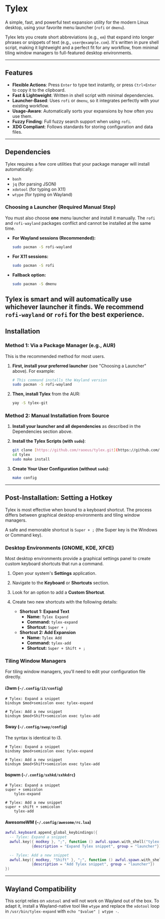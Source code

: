 # Tylex

A simple, fast, and powerful text expansion utility for the modern Linux desktop, using your favorite menu launcher (`rofi` or `dmenu`).

Tylex lets you create short abbreviations (e.g., `em`) that expand into longer phrases or snippets of text (e.g., `user@example.com`). It's written in pure shell script, making it lightweight and a perfect fit for any workflow, from minimal tiling window managers to full-featured desktop environments.

---
## Features

  * **Flexible Actions**: Press `Enter` to type text instantly, or press `Ctrl+Enter` to copy it to the clipboard.
  * **Fast & Lightweight**: Written in shell script with minimal dependencies.
  * **Launcher-Based**: Uses `rofi` or `dmenu`, so it integrates perfectly with your existing workflow.
  * **Usage-Aware**: Automatically sorts your expansions by how often you use them.
  * **Fuzzy Finding**: Full fuzzy search support when using `rofi`.
  * **XDG Compliant**: Follows standards for storing configuration and data files.
---
## Dependencies

Tylex requires a few core utilities that your package manager will install automatically:

* `bash`
* `jq` (for parsing JSON)
* `xdotool` (for typing on X11)
* `wtype` (for typing on Wayland)

### Choosing a Launcher (Required Manual Step)

You must also choose **one** menu launcher and install it manually. The `rofi` and `rofi-wayland` packages conflict and cannot be installed at the same time.

* **For Wayland sessions (Recommended):**
    ```sh
    sudo pacman -S rofi-wayland
    ```
* **For X11 sessions:**
    ```sh
    sudo pacman -S rofi
    ```
* **Fallback option:**
    ```sh
    sudo pacman -S dmenu
    ```

Tylex is smart and will automatically use whichever launcher it finds. We recommend `rofi-wayland` or `rofi` for the best experience.
---
## Installation

### Method 1: Via a Package Manager (e.g., AUR)

This is the recommended method for most users.

1.  **First, install your preferred launcher** (see "Choosing a Launcher" above). For example:
    ```sh
    # This command installs the Wayland version
    sudo pacman -S rofi-wayland
    ```

2.  **Then, install Tylex** from the AUR:
    ```sh
    yay -S tylex-git
    ```

### Method 2: Manual Installation from Source

1.  **Install your launcher and all dependencies** as described in the Dependencies section above.

2.  **Install the Tylex Scripts (with `sudo`)**:
    ```sh
    git clone [https://github.com/raoeus/tylex.git](https://github.com/raoeus/tylex.git)
    cd tylex
    sudo make install
    ```

3.  **Create Your User Configuration (without `sudo`)**:
    ```sh
    make config
    ```
---
## Post-Installation: Setting a Hotkey

Tylex is most effective when bound to a keyboard shortcut. The process differs between graphical desktop environments and tiling window managers.

A safe and memorable shortcut is `Super + ;` (the Super key is the Windows or Command key).

### Desktop Environments (GNOME, KDE, XFCE)

Most desktop environments provide a graphical settings panel to create custom keyboard shortcuts that run a command.

1.  Open your system's **Settings** application.

2.  Navigate to the **Keyboard** or **Shortcuts** section.

3.  Look for an option to add a **Custom Shortcut**.

4.  Create two new shortcuts with the following details:

      * **Shortcut 1: Expand Text**
          * **Name:** `Tylex Expand`
          * **Command:** `tylex-expand`
          * **Shortcut:** `Super + ;`
      * **Shortcut 2: Add Expansion**
          * **Name:** `Tylex Add`
          * **Command:** `tylex-add`
          * **Shortcut:** `Super + Shift + ;`

### Tiling Window Managers

For tiling window managers, you'll need to edit your configuration file directly.

#### i3wm (`~/.config/i3/config`)

```
# Tylex: Expand a snippet
bindsym $mod+semicolon exec tylex-expand

# Tylex: Add a new snippet
bindsym $mod+Shift+semicolon exec tylex-add
```

#### Sway (`~/.config/sway/config`)

The syntax is identical to i3.

```
# Tylex: Expand a snippet
bindsmy $mod+semicolon exec tylex-expand

# Tylex: Add a new snippet
bindsym $mod+Shift+semicolon exec tylex-add
```

#### bspwm (`~/.config/sxhkd/sxhkdrc`)

```
# Tylex: Expand a snippet
super + semicolon
    tylex-expand

# Tylex: Add a new snippet
super + shift + semicolon
    tylex-add
```

#### AwesomeWM (`~/.config/awesome/rc.lua`)

```lua
awful.keyboard.append_global_keybindings({
  -- Tylex: Expand a snippet
  awful.key({ modkey }, ";", function () awful.spawn.with_shell("tylex-expand") end,
            {description = "Expand Tylex snippet", group = "launcher"}),

  -- Tylex: Add a new snippet
  awful.key({ modkey, "Shift" }, ";", function () awful.spawn.with_shell("tylex-add") end,
            {description = "Add Tylex snippet", group = "launcher"})
})
```
---
## Wayland Compatibility

This script relies on `xdotool` and will not work on Wayland out of the box. To adapt it, install a Wayland-native tool like `wtype` and replace the `xdotool` loop in `/usr/bin/tylex-expand` with `echo "$value" | wtype -`.
